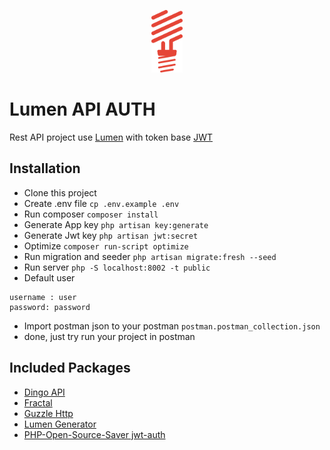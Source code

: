 <p align="center">
    <a href="https://lumen.laravel.com/" target="_blank">
        <img src="https://raw.githubusercontent.com/adiyansahcode/adiyansahcode/main/assets/lumen-icon.svg" height="100">
    </a>
</p>

# Lumen API AUTH
Rest API project use [Lumen](https://lumen.laravel.com/) with token base [JWT](https://jwt.io/)

## Installation
* Clone this project
* Create .env file `cp .env.example .env`
* Run composer `composer install`
* Generate App key `php artisan key:generate`
* Generate Jwt key `php artisan jwt:secret`
* Optimize `composer run-script optimize`
* Run migration and seeder `php artisan migrate:fresh --seed`
* Run server `php -S localhost:8002 -t public`
* Default user
```
username : user
password: password
```
* Import postman json to your postman `postman.postman_collection.json`
* done, just try run your project in postman

## Included Packages

- [Dingo API](https://github.com/api-ecosystem-for-laravel/dingo-api)
- [Fractal](https://github.com/thephpleague/fractal)
- [Guzzle Http](https://github.com/guzzle/guzzle)
- [Lumen Generator](https://github.com/flipboxstudio/lumen-generator)
- [PHP-Open-Source-Saver jwt-auth](https://github.com/PHP-Open-Source-Saver/jwt-auth)

